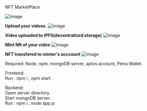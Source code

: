 NFT MarketPlace

![image](https://user-images.githubusercontent.com/76911341/227898070-d6b18f60-8c5d-4fc1-ba55-dcc8617b1a9f.png)
<br>

**Upload your videos.**
![image](https://user-images.githubusercontent.com/76911341/227898517-0114689e-9aa2-4558-88b4-94d497319e23.png)
<br>

**Video uploaded to IPFS(decentralized storage)**
![image](https://user-images.githubusercontent.com/76911341/227900491-0340bee1-e82b-4151-8fee-59b686818329.png)
<br>

**Mint Nft of your video**
![image](https://user-images.githubusercontent.com/76911341/227900844-cd1c2e6b-09cf-4142-ab68-0101554f4a10.png)
<br>

**NFT transfered to minter's acccount**
![image](https://user-images.githubusercontent.com/76911341/227901588-0ea96319-686b-42cc-8089-49a04bef1160.png)


Required: Node, npm, mongoDB server, aptos account, Petra Wallet.

Frontend: <br>
Run : npm i , npm start <br>

Backend: <br>
Open server directory. <br>
Start mongoDB server. <br>
Run : npm i , node app.js <br>
